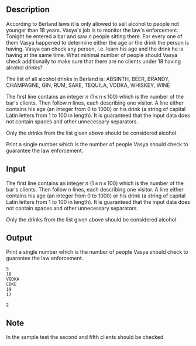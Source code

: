 ## Description

<div><p>According to Berland laws it is only allowed to sell alcohol to people <span class="tex-font-style-bf">not younger than</span> 18 years. Vasya's job is to monitor the law's enforcement. Tonight he entered a bar and saw <span class="tex-span"><i>n</i></span> people sitting there. For every one of them Vasya happened to determine either the age or the drink the person is having. Vasya can check any person, i.e. learn his age and the drink he is having at the same time. What minimal number of people should Vasya check additionally to make sure that there are no clients under 18 having alcohol drinks?</p><p>The list of all alcohol drinks in Berland is: <span class="tex-font-style-tt">ABSINTH</span>, <span class="tex-font-style-tt">BEER</span>, <span class="tex-font-style-tt">BRANDY</span>, <span class="tex-font-style-tt">CHAMPAGNE</span>, <span class="tex-font-style-tt">GIN</span>, <span class="tex-font-style-tt">RUM</span>, <span class="tex-font-style-tt">SAKE</span>, <span class="tex-font-style-tt">TEQUILA</span>, <span class="tex-font-style-tt">VODKA</span>, <span class="tex-font-style-tt">WHISKEY</span>, <span class="tex-font-style-tt">WINE</span></p></div><div class="input-specification"><p>The first line contains an integer <span class="tex-span"><i>n</i></span> (<span class="tex-span">1 ≤ <i>n</i> ≤ 100</span>) which is the number of the bar's clients. Then follow <span class="tex-span"><i>n</i></span> lines, each describing one visitor. A line either contains his age (an integer from 0 to 1000) or his drink (a string of capital Latin letters from 1 to 100 in length). It is guaranteed that the input data does not contain spaces and other unnecessary separators.</p><p>Only the drinks from the list given above should be considered alcohol.</p></div><div class="output-specification"><p>Print a single number which is the number of people Vasya should check to guarantee the law enforcement.</p></div>

## Input

<p>The first line contains an integer <span class="tex-span"><i>n</i></span> (<span class="tex-span">1 ≤ <i>n</i> ≤ 100</span>) which is the number of the bar's clients. Then follow <span class="tex-span"><i>n</i></span> lines, each describing one visitor. A line either contains his age (an integer from 0 to 1000) or his drink (a string of capital Latin letters from 1 to 100 in length). It is guaranteed that the input data does not contain spaces and other unnecessary separators.</p><p>Only the drinks from the list given above should be considered alcohol.</p>

## Output

<p>Print a single number which is the number of people Vasya should check to guarantee the law enforcement.</p>





```input1
5
18
VODKA
COKE
19
17

```




```output1
2

```



## Note

<p>In the sample test the second and fifth clients should be checked.</p>
